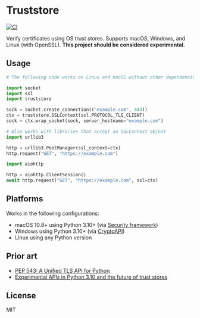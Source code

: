# Truststore

[![CI](https://github.com/sethmlarson/truststore/actions/workflows/ci.yml/badge.svg)](https://github.com/sethmlarson/truststore/actions/workflows/ci.yml)

Verify certificates using OS trust stores. Supports macOS, Windows, and Linux (with OpenSSL). **This project should be considered experimental.**

## Usage

```python
# The following code works on Linux and macOS without other dependencies.

import socket
import ssl
import truststore

sock = socket.create_connection(("example.com", 443))
ctx = truststore.SSLContext(ssl.PROTOCOL_TLS_CLIENT)
sock = ctx.wrap_socket(sock, server_hostname="example.com")

# Also works with libraries that accept an SSLContext object
import urllib3

http = urllib3.PoolManager(ssl_context=ctx)
http.request("GET", "https://example.com")

import aiohttp

http = aiohttp.ClientSession()
await http.request("GET", "https://example.com", ssl=ctx)
```

## Platforms

Works in the following configurations:

- macOS 10.8+ using Python 3.10+ (via [Security framework](https://developer.apple.com/documentation/security))
- Windows using Python 3.10+ (via [CryptoAPI](https://docs.microsoft.com/en-us/windows/win32/seccrypto/cryptography-functions#certificate-verification-functions))
- Linux using any Python version

## Prior art

- [PEP 543: A Unified TLS API for Python](https://www.python.org/dev/peps/pep-0543)
- [Experimental APIs in Python 3.10 and the future of trust stores](https://sethmlarson.dev/blog/2021-11-27/experimental-python-3.10-apis-and-trust-stores)

## License

MIT
